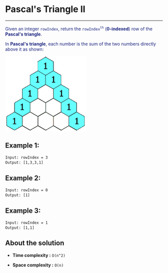 # Pascal's Triangle II

---

<font color="#1a237e">

Given an integer `rowIndex`, return the `rowIndex`<sup>`th`</sup> (**0-indexed**) row of the **Pascal's triangle**.

In **Pascal's triangle**, each number is the sum of the two numbers directly above it as shown:
</font>

![Pascal's triangle animation](assets/PascalTriangleAnimated2.gif)

## Example 1:

```
Input: rowIndex = 3
Output: [1,3,3,1]
```

## Example 2:

```
Input: rowIndex = 0
Output: [1]
```

## Example 3:

```
Input: rowIndex = 1
Output: [1,1]
```

## About the solution

- **Time complexity :** `O(n^2)`

- **Space complexity :** `O(n)`
